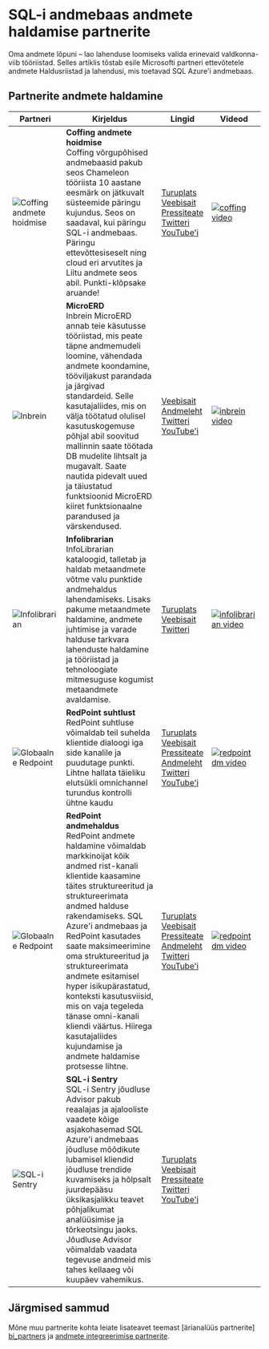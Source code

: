 <properties
   pageTitle="SQL-i andmebaas andmete haldamise partnerite | Microsoft Azure'i"
   description="Loendite kolmanda osapoole andmete haldamise partnerite lahendusi, mis toetab SQL-i andmebaas."
   services="sql-data-warehouse"
   documentationCenter="NA"
   authors="jrowlandjones"
   manager="barbkess"
   editor=""/>

<tags
   ms.service="sql-data-warehouse"
   ms.devlang="NA"
   ms.topic="article"
   ms.tgt_pltfrm="NA"
   ms.workload="data-services"
   ms.date="08/17/2016"
   ms.author="jrj;barbkess;sonyama"/>

# <a name="sql-data-warehouse-data-management-partners"></a>SQL-i andmebaas andmete haldamise partnerite

Oma andmete lõpuni – lao lahenduse loomiseks valida erinevaid valdkonna-viib tööriistad. Selles artiklis tõstab esile Microsofti partneri ettevõtetele andmete Haldusriistad ja lahendusi, mis toetavad SQL Azure'i andmebaas.

## <a name="our-data-management-partners"></a>Partnerite andmete haldamine

| Partneri | Kirjeldus | Lingid | Videod |
| ------- | ----------- | ----- | ------ |
| ![Coffing andmete hoidmise][1] |**Coffing andmete hoidmise**<br>Coffing võrgupõhised andmebaasid pakub seos Chameleon tööriista 10 aastane eesmärk on jätkuvalt süsteemide päringu kujundus. Seos on saadaval, kui päringu SQL-i andmebaas. Päringu ettevõttesiseselt ning cloud eri arvutites ja Liitu andmete seos abil. Punkti-klõpsake aruande! | [Turuplats][coffing_marketplace]<br>[Veebisait][coffing_website]<br>[Pressiteate][coffing_press]<br>[Twitteri][coffing_twitter]<br>[YouTube'i][coffing_youtube] | [![coffing video](./media/sql-data-warehouse-partner-data-management/coffing_video.jpg)](https://www.youtube.com/watch?v=N5GSxBEySFc) |
| ![Inbrein][2] |**MicroERD**<br>Inbrein MicroERD annab teie käsutusse tööriistad, mis peate täpne andmemudeli loomine, vähendada andmete koondamine, tööviljakust parandada ja järgivad standardeid. Selle kasutajaliides, mis on välja töötatud olulisel kasutuskogemuse põhjal abil soovitud mallinnin saate töötada DB mudelite lihtsalt ja mugavalt. Saate nautida pidevalt uued ja täiustatud funktsioonid MicroERD kiiret funktsionaalne parandused ja värskendused.  | [Veebisait][inbrein_website]<br>[Andmeleht][inbrein_datasheet]<br>[Twitteri][inbrein_twitter]<br>[YouTube'i][inbrein_youtube] | [![inbrein video](./media/sql-data-warehouse-partner-data-management/inbrein_video.jpg)](https://www.youtube.com/watch?v=IGHSAk4bxdE)|
| ![Infolibrarian][3] |**Infolibrarian**<br>InfoLibrarian kataloogid, talletab ja haldab metaandmete võtme valu punktide andmehaldus lahendamiseks. Lisaks pakume metaandmete haldamine, andmete juhtimise ja varade halduse tarkvara lahenduste haldamine ja tööriistad ja tehnoloogiate mitmesuguse kogumist metaandmete avaldamise. | [Turuplats][infolibrarian_marketplace]<br>[Veebisait][infolibrarian_website]<br>[Twitteri][infolibrarian_twitter] | [![infolibrarian video](./media/sql-data-warehouse-partner-data-management/infolibrarian_video.png)](http://www.infolibcorp.com/metadata-management-videos/vdbplayer.swf?volume=100&url=video/infolibrarian-azure-provisioning.mp4) |
| ![Globaalne Redpoint][4] |**RedPoint suhtlust**<br>RedPoint suhtluse võimaldab teil suhelda klientide dialoogi iga side kanalile ja puudutage punkti. Lihtne hallata täieliku elutsükli omnichannel turundus kontrolli ühtne kaudu | [Turuplats][redpoint_it_marketplace]<br>[Veebisait][redpoint_it_website]<br>[Pressiteate][redpoint_press]<br>[Andmeleht][redpoint_it_datasheet]<br>[Twitteri][redpoint_twitter]<br>[YouTube'i][redpoint_youtube] | [![redpoint dm video](./media/sql-data-warehouse-partner-data-management/redpoint_it_video.jpg)](https://vimeo.com/103715582) |
| ![Globaalne Redpoint][4] |**RedPoint andmehaldus**<br>RedPoint andmete haldamine võimaldab markkinoijat kõik andmed rist-kanali klientide kaasamine täites struktureeritud ja struktureerimata andmed halduse rakendamiseks. SQL Azure'i andmebaas ja RedPoint kasutades saate maksimeerimine oma struktureeritud ja struktureerimata andmete esitamisel hyper isikupärastatud, konteksti kasutusviisid, mis on vaja tegeleda tänase omni-kanali kliendi väärtus. Hiirega kasutajaliides kujundamise ja andmete haldamise protsesse lihtne. | [Turuplats][redpoint_dm_marketplace]<br>[Veebisait][redpoint_dm_website]<br>[Pressiteate][redpoint_press]<br>[Andmeleht][redpoint_dm_datasheet]<br>[Twitteri][redpoint_twitter]<br>[YouTube'i][redpoint_youtube] | [![redpoint dm video](./media/sql-data-warehouse-partner-data-management/redpoint_dm_video.jpg)](https://vimeo.com/103715581) |
| ![SQL-i Sentry][5] |**SQL-i Sentry**<br>SQL-i Sentry jõudluse Advisor pakub reaalajas ja ajalooliste vaadete kõige asjakohasemad SQL Azure'i andmebaas jõudluse mõõdikute lubamisel kliendid jõudluse trendide kuvamiseks ja hõlpsalt juurdepääsu üksikasjalikku teavet põhjalikumat analüüsimise ja tõrkeotsingu jaoks. Jõudluse Advisor võimaldab vaadata tegevuse andmeid mis tahes kellaaeg või kuupäev vahemikus. | [Turuplats][sql_sentry_marketplace]<br>[Veebisait][sql_sentry_website]<br>[Pressiteate][sql_sentry_press]<br>[Twitteri][sql_sentry_twitter]<br>[YouTube'i][sql_sentry_youtube] | |

## <a name="next-steps"></a>Järgmised sammud

Mõne muu partnerite kohta leiate lisateavet teemast [ärianalüüs partnerite] [ bi_partners] ja [andmete integreerimise partnerite][di_partners].

<!--Image references-->
[1]: ./media/sql-data-warehouse-partner-data-management/coffing_data_warehousing_logo.png
[2]: ./media/sql-data-warehouse-partner-data-management/inbrein_logo.png
[3]: ./media/sql-data-warehouse-partner-data-management/infolibrarian_logo.png
[4]: ./media/sql-data-warehouse-partner-data-management/redpoint_global_logo.png
[5]: ./media/sql-data-warehouse-partner-data-management/sql_sentry_logo.png

<!--Article links-->
[bi_partners]: ./sql-data-warehouse-partner-business-intelligence.md
[dm_partners]: ./sql-data-warehouse-partner-data-management.md
[di_partners]: ./sql-data-warehouse-partner-data-integration.md

<!--Website links -->
[coffing_website]:http://www.coffingdw.com/software/nexus/
[inbrein_website]:http://microerd.com/
[infolibrarian_website]:http://www.infolibcorp.com/metadata-management/software-tools
[redpoint_it_website]:http://www.redpoint.net/products/customer-interaction-management/
[redpoint_dm_website]:http://www.redpoint.net/products/data-management-solutions/
[sql_sentry_website]:http://www.sqlsentry.com/solutions/business-analytics/

<!--ebook Links-->

<!--Datasheet Links-->
<!--[coffing_datasheet]:-->
[inbrein_datasheet]:http://microerd.com/images/MicroERD_Manual/MicroERD_Manual.pdf
<!--[infolibrarian_datasheet]:-->
[redpoint_it_datasheet]:http://www.redpoint.net/wp-content/uploads/2016/06/RedPoint-Interaction-FS-wordle-8.5x11-RPIUS0815-07-PRINT.pdf
[redpoint_dm_datasheet]:http://www.redpoint.net/wp-content/uploads/2014/09/RedPoint-Data-Management-FS-V2-wordle-8.5x11-0216-WEB.pdf
<!--[sql_sentry_datasheet]:-->

<!--Marketplace Links -->
[coffing_marketplace]:https://azure.microsoft.com/en-us/marketplace/partners/nexus/nexus-chameleon-9/ 
<!--[inbrein_marketplace]:-->
[infolibrarian_marketplace]:https://azure.microsoft.com/en-us/marketplace/partners/infolibrarian/infolibrarian-metadata-management-server/
[redpoint_it_marketplace]:https://azure.microsoft.com/en-us/marketplace/partners/redpoint-global/redpoint-interaction/
[redpoint_dm_marketplace]:https://azure.microsoft.com/en-us/marketplace/partners/redpoint-global/redpoint-rpdm/ 
[sql_sentry_marketplace]:https://azure.microsoft.com/en-us/marketplace/partners/sqlsentry/sqlsentryplatform/

<!--Press links-->
[coffing_press]:http://www.coffingdw.com/press-release-nexus-tuned-for-azure-sql-data-warehouse/
<!--[inbrein_press]:-->
<!--[infolibrarian_press]:-->
[redpoint_press]:http://www.redpoint.net/press/redpoint-global-announces-support-for-microsoft-azure-sql-data-warehouse-microsoft-azure-data-lake-service/
[sql_sentry_press]:http://blogs.sqlsentry.com/davidbenoit/sql-sentry-v9-aps-sql-dw/


<!--YouTube links-->
[coffing_youtube]:https://www.youtube.com/channel/UC8o1zhc9tNp9ve6vDn34tkw
[inbrein_youtube]:https://www.youtube.com/channel/UCHTYjFFaTpo6bPAtuxgdZig
<!--[infolibrarian_youtube]:-->
[redpoint_youtube]:https://www.youtube.com/user/RedPointGlobal
[sql_sentry_youtube]:https://www.youtube.com/user/SQLSentry

<!--Twitter links-->
[coffing_twitter]:https://twitter.com/CoffingDW
[inbrein_twitter]:https://twitter.com/microerd
[infolibrarian_twitter]:https://twitter.com/InfoLibCorp
[redpoint_twitter]:https://twitter.com/RedPointGlobal
[sql_sentry_twitter]:https://twitter.com/SQLSentry

<!--Video links-->
